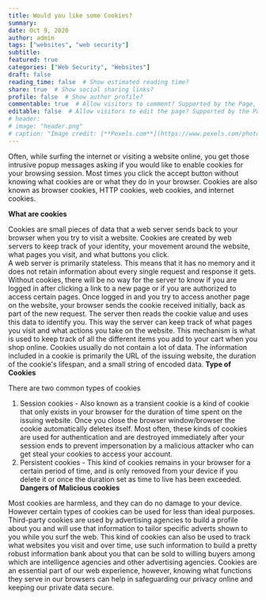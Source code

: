 ```yaml
---
title: Would you like some Cookies?
summary:
date: Oct 9, 2020
author: admin
tags: ["websites", "web security"]
subtitle:
featured: true
categories: ["Web Security", "Websites"]
draft: false
reading_time: false  # Show estimated reading time?
share: true  # Show social sharing links?
profile: false  # Show author profile?
commentable: true  # Allow visitors to comment? Supported by the Page, Post, and Docs content types.
editable: false  # Allow visitors to edit the page? Supported by the Page, Post, and Docs content types.
# header:
# image: "header.png"
# caption: "Image credit: [**Pexels.com**](https://www.pexels.com/photo/close-up-photo-of-cookies-3095041/)"
---
```

Often, while surfing the internet or visiting a website online, you get those intrusive popup messages asking if you would like to enable cookies for your browsing session. Most times you click the accept button without knowing what cookies are or what they do in your browser. Cookies are also known as browser cookies, HTTP cookies, web cookies, and internet cookies.



                                                                                                                                         
  **What are cookies**
                                      
                                      
Cookies are small pieces of data that a web server sends back to your browser when you try to visit a website. Cookies are created by web servers to keep track of your identity, your movement around the website, what pages you visit, and what buttons you click.  
A web server is primarily stateless. This means that it has no memory and it does not retain information about every single request and response it gets. 
Without cookies, there will be no way for the server to know if you are logged in after clicking a link to a new page or if you are authorized to access certain pages. 
              Once logged in and you try to access another page on the website, your browser sends the cookie received initially, back as part of the new request. 
              The server then reads the cookie value and uses this data to identify you. This way the server can keep track of what pages you visit and what actions you take on the website. 
              This mechanism is what is used to keep track of all the different items you add to your cart when you shop online.
Cookies usually do not contain a lot of data. 
              The information included in a cookie is primarily the URL of the issuing website, the duration of the cookie's lifespan, and a small string of encoded data.
                                                                                                                                                                    **Type of Cookies**
                                       
                                       
 There are two common types of cookies
 1. Session cookies - Also known as a transient cookie is a kind of cookie that only exists in your browser for the duration of time spent on the issuing website. Once you close the browser window/browser the cookie automatically deletes itself. 
 Most often, these kinds of cookies are used for authentication and are destroyed immediately after your session ends to prevent impersonation by a malicious attacker who can get steal your cookies to access your account.
 2. Persistent cookies - This kind of cookies remains in your browser for a certain period of time, and is only removed from your device if you delete it or once the duration set as time to live has been exceeded.
                                                                                                                    **Dangers of Malicious cookies**
                                  
Most cookies are harmless, and they can do no damage to your device. However certain types of cookies can be used for less than ideal purposes. Third-party cookies are used by advertising agencies to build a profile about you and will use that information to tailor specific adverts shown to you while you surf the web. 
            This kind of cookies can also be used to track what websites you visit and over time, use such information to build a pretty robust information bank about you that can be sold to willing buyers among which are intelligence agencies and other advertising agencies. 
Cookies are an essential part of our web experience, however, knowing what functions they serve in our browsers can help in safeguarding our privacy online and keeping our private data secure.
